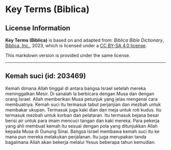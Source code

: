 # Key Terms (Biblica)

## License Information

**Key Terms (Biblica)** is based on and adapted from: _Biblica Bible Dictionary_, [Biblica, Inc.](https://www.biblica.com/), 2023, which is licensed under a [CC BY-SA 4.0 license](https://creativecommons.org/licenses/by-sa/4.0/legalcode.en).

This markdown version is provided under the same license.



--------------------------------

## Kemah suci (id: 203469)

Kemah dimana Allah tinggal di antara bangsa Israel setelah mereka meninggalkan Mesir. Di sanalah Ia berbicara dengan Musa dan dengan orang Israel. Allah memberikan Musa petunjuk yang jelas mengenai cara membuatnya. Kemah suci itu termasuk tabut perjanjian dan mezbah untuk membakar ukupan. Termasuk juga kaki dian dan meja untuk roti kudus. Itu termasuk mezbah untuk korban dan pelataran. Itu termasuk bejana besar berisi air untuk para imam mencuci tangan dan kaki mereka. Para pekerja yang ahli membuat kemah itu sesuai dengan pola yang ditunjukkan Allah kepada Musa di Gunung Sinai. Bangsa Israel membawa kemah suci itu ke mana pun mereka melakukan perjalanan. Itu juga merupakan tanda bagaimana Allah akan bekerja melalui Yesus beberapa tahun kemudian.



